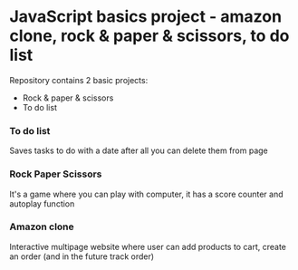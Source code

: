 # JavaScript basics project - amazon clone, rock & paper & scissors, to do list

Repository contains 2 basic projects:
- Rock & paper & scissors
- To do list

### To do list

Saves tasks to do with a date after all you can delete them from page

### Rock Paper Scissors

It's a game where you can play with computer, it has a score counter and autoplay function

### Amazon clone

Interactive multipage website where user can add products to cart, create an order (and in the future track order) 
